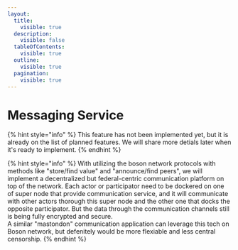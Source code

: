 ```yaml
---
layout:
  title:
    visible: true
  description:
    visible: false
  tableOfContents:
    visible: true
  outline:
    visible: true
  pagination:
    visible: true
---
```


# Messaging Service

{% hint style="info" %}
This feature has not been implemented yet, but it is already on the list of planned features. We will share more detials later when it's ready to implement.
{% endhint %}

{% hint style="info" %}
With utilizing the boson network protocols with methods like "store/find value" and "announce/find peers", we will implement a decentralized but federal-centric communication platform on top of the network. Each actor or participator need to be dockered on one of super node that provide communication service,  and it will communicate with other actors thorough this super node and the other one that docks the opposite participator.  But the data through the communication channels still is being fully encrypted and secure. \
A similar "mastondon" communication application can leverage this tech on Boson network, but defenitely would be more flexiable and less central censorship.&#x20;
{% endhint %}
